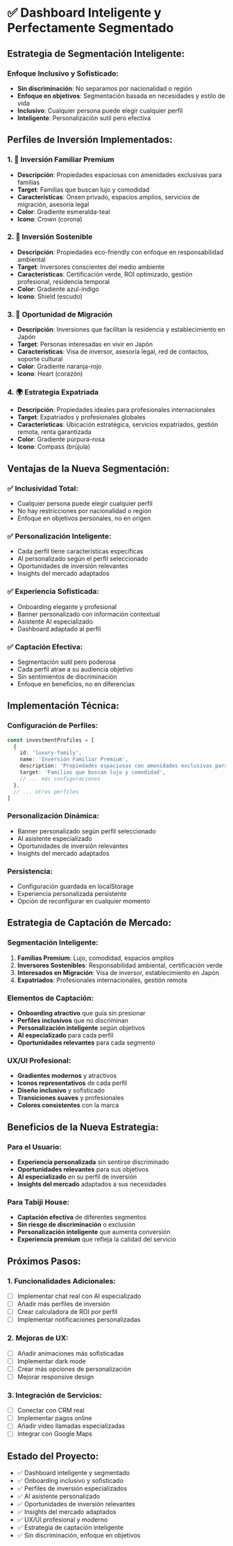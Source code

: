 # ✅ Dashboard Inteligente y Perfectamente Segmentado

## **Estrategia de Segmentación Inteligente:**

### **Enfoque Inclusivo y Sofisticado:**
- **Sin discriminación**: No separamos por nacionalidad o región
- **Enfoque en objetivos**: Segmentación basada en necesidades y estilo de vida
- **Inclusivo**: Cualquier persona puede elegir cualquier perfil
- **Inteligente**: Personalización sutil pero efectiva

## **Perfiles de Inversión Implementados:**

### **1. 🏰 Inversión Familiar Premium**
- **Descripción**: Propiedades espaciosas con amenidades exclusivas para familias
- **Target**: Familias que buscan lujo y comodidad
- **Características**: Onsen privado, espacios amplios, servicios de migración, asesoría legal
- **Color**: Gradiente esmeralda-teal
- **Icono**: Crown (corona)

### **2. 🌱 Inversión Sostenible**
- **Descripción**: Propiedades eco-friendly con enfoque en responsabilidad ambiental
- **Target**: Inversores conscientes del medio ambiente
- **Características**: Certificación verde, ROI optimizado, gestión profesional, residencia temporal
- **Color**: Gradiente azul-índigo
- **Icono**: Shield (escudo)

### **3. 🚀 Oportunidad de Migración**
- **Descripción**: Inversiones que facilitan la residencia y establecimiento en Japón
- **Target**: Personas interesadas en vivir en Japón
- **Características**: Visa de inversor, asesoría legal, red de contactos, soporte cultural
- **Color**: Gradiente naranja-rojo
- **Icono**: Heart (corazón)

### **4. 🌍 Estrategia Expatriada**
- **Descripción**: Propiedades ideales para profesionales internacionales
- **Target**: Expatriados y profesionales globales
- **Características**: Ubicación estratégica, servicios expatriados, gestión remota, renta garantizada
- **Color**: Gradiente púrpura-rosa
- **Icono**: Compass (brújula)

## **Ventajas de la Nueva Segmentación:**

### **✅ Inclusividad Total:**
- Cualquier persona puede elegir cualquier perfil
- No hay restricciones por nacionalidad o región
- Enfoque en objetivos personales, no en origen

### **✅ Personalización Inteligente:**
- Cada perfil tiene características específicas
- AI personalizado según el perfil seleccionado
- Oportunidades de inversión relevantes
- Insights del mercado adaptados

### **✅ Experiencia Sofisticada:**
- Onboarding elegante y profesional
- Banner personalizado con información contextual
- Asistente AI especializado
- Dashboard adaptado al perfil

### **✅ Captación Efectiva:**
- Segmentación sutil pero poderosa
- Cada perfil atrae a su audiencia objetivo
- Sin sentimientos de discriminación
- Enfoque en beneficios, no en diferencias

## **Implementación Técnica:**

### **Configuración de Perfiles:**
```typescript
const investmentProfiles = [
  {
    id: 'luxury-family',
    name: 'Inversión Familiar Premium',
    description: 'Propiedades espaciosas con amenidades exclusivas para familias',
    target: 'Familias que buscan lujo y comodidad',
    // ... más configuraciones
  },
  // ... otros perfiles
]
```

### **Personalización Dinámica:**
- Banner personalizado según perfil seleccionado
- AI asistente especializado
- Oportunidades de inversión relevantes
- Insights del mercado adaptados

### **Persistencia:**
- Configuración guardada en localStorage
- Experiencia personalizada persistente
- Opción de reconfigurar en cualquier momento

## **Estrategia de Captación de Mercado:**

### **Segmentación Inteligente:**
1. **Familias Premium**: Lujo, comodidad, espacios amplios
2. **Inversores Sostenibles**: Responsabilidad ambiental, certificación verde
3. **Interesados en Migración**: Visa de inversor, establecimiento en Japón
4. **Expatriados**: Profesionales internacionales, gestión remota

### **Elementos de Captación:**
- **Onboarding atractivo** que guía sin presionar
- **Perfiles inclusivos** que no discriminan
- **Personalización inteligente** según objetivos
- **AI especializado** para cada perfil
- **Oportunidades relevantes** para cada segmento

### **UX/UI Profesional:**
- **Gradientes modernos** y atractivos
- **Iconos representativos** de cada perfil
- **Diseño inclusivo** y sofisticado
- **Transiciones suaves** y profesionales
- **Colores consistentes** con la marca

## **Beneficios de la Nueva Estrategia:**

### **Para el Usuario:**
- **Experiencia personalizada** sin sentirse discriminado
- **Oportunidades relevantes** para sus objetivos
- **AI especializado** en su perfil de inversión
- **Insights del mercado** adaptados a sus necesidades

### **Para Tabiji House:**
- **Captación efectiva** de diferentes segmentos
- **Sin riesgo de discriminación** o exclusión
- **Personalización inteligente** que aumenta conversión
- **Experiencia premium** que refleja la calidad del servicio

## **Próximos Pasos:**

### **1. Funcionalidades Adicionales:**
- [ ] Implementar chat real con AI especializado
- [ ] Añadir más perfiles de inversión
- [ ] Crear calculadora de ROI por perfil
- [ ] Implementar notificaciones personalizadas

### **2. Mejoras de UX:**
- [ ] Añadir animaciones más sofisticadas
- [ ] Implementar dark mode
- [ ] Crear más opciones de personalización
- [ ] Mejorar responsive design

### **3. Integración de Servicios:**
- [ ] Conectar con CRM real
- [ ] Implementar pagos online
- [ ] Añadir video llamadas especializadas
- [ ] Integrar con Google Maps

## **Estado del Proyecto:**
- ✅ Dashboard inteligente y segmentado
- ✅ Onboarding inclusivo y sofisticado
- ✅ Perfiles de inversión especializados
- ✅ AI asistente personalizado
- ✅ Oportunidades de inversión relevantes
- ✅ Insights del mercado adaptados
- ✅ UX/UI profesional y moderno
- ✅ Estrategia de captación inteligente
- ✅ Sin discriminación, enfoque en objetivos

